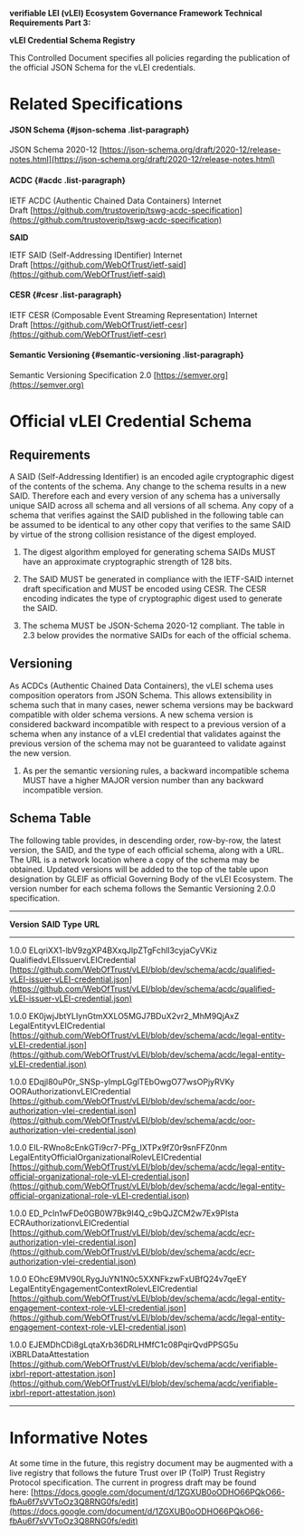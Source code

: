 **verifiable LEI (vLEI) Ecosystem Governance Framework Technical
Requirements Part 3:**

**vLEI Credential Schema Registry**

This Controlled Document specifies all policies regarding the
publication of the official JSON Schema for the vLEI credentials.

# Related Specifications

#### JSON Schema {#json-schema .list-paragraph}

JSON Schema
2020-12 [https://json-schema.org/draft/2020-12/release-notes.html](https://json-schema.org/draft/2020-12/release-notes.html)

#### ACDC {#acdc .list-paragraph}

IETF ACDC (Authentic Chained Data Containers) Internet
Draft [https://github.com/trustoverip/tswg-acdc-specification](https://github.com/trustoverip/tswg-acdc-specification)

**SAID**

IETF SAID (Self-Addressing IDentifier) Internet
Draft [https://github.com/WebOfTrust/ietf-said](https://github.com/WebOfTrust/ietf-said)

#### CESR {#cesr .list-paragraph}

IETF CESR (Composable Event Streaming Representation) Internet
Draft [https://github.com/WebOfTrust/ietf-cesr](https://github.com/WebOfTrust/ietf-cesr)

#### Semantic Versioning {#semantic-versioning .list-paragraph}

Semantic Versioning Specification 2.0 [https://semver.org](https://semver.org)

# Official vLEI Credential Schema

## Requirements

A SAID (Self-Addressing Identifier) is an encoded agile cryptographic
digest of the contents of the schema. Any change to the schema results
in a new SAID. Therefore each and every version of any schema has a
universally unique SAID across all schema and all versions of all
schema. Any copy of a schema that verifies against the SAID published in
the following table can be assumed to be identical to any other copy
that verifies to the same SAID by virtue of the strong collision
resistance of the digest employed.

1. The digest algorithm employed for generating schema SAIDs MUST have
    an approximate cryptographic strength of 128 bits.

2. The SAID MUST be generated in compliance with the IETF-SAID internet
    draft specification and MUST be encoded using CESR. The CESR
    encoding indicates the type of cryptographic digest used to generate
    the SAID.

3. The schema MUST be JSON-Schema 2020-12 compliant. The table in 2.3
    below provides the normative SAIDs for each of the official schema.

## Versioning

As ACDCs (Authentic Chained Data Containers), the vLEI schema uses
composition operators from JSON Schema. This allows extensibility in
schema such that in many cases, newer schema versions may be backward
compatible with older schema versions. A new schema version is
considered backward incompatible with respect to a previous version of a
schema when any instance of a vLEI credential that validates against the
previous version of the schema may not be guaranteed to validate against
the new version.

1. As per the semantic versioning rules, a backward incompatible schema
    MUST have a higher MAJOR version number than any backward
    incompatible version.

## Schema Table

The following table provides, in descending order, row-by-row, the
latest version, the SAID, and the type of each official schema, along
with a URL. The URL is a network location where a copy of the schema may
be obtained. Updated versions will be added to the top of the table upon
designation by GLEIF as official Governing Body of the vLEI Ecosystem.
The version number for each schema follows the Semantic Versioning 2.0.0
specification.

---

**Version** **SAID** **Type** **URL**

---

1.0.0 ELqriXX1-lbV9zgXP4BXxqJlpZTgFchll3cyjaCyVKiz QualifiedvLEIIssuervLEICredential [https://github.com/WebOfTrust/vLEI/blob/dev/schema/acdc/qualified-vLEI-issuer-vLEI-credential.json](https://github.com/WebOfTrust/vLEI/blob/dev/schema/acdc/qualified-vLEI-issuer-vLEI-credential.json)

1.0.0 EK0jwjJbtYLIynGtmXXLO5MGJ7BDuX2vr2_MhM9QjAxZ LegalEntityvLEICredential [https://github.com/WebOfTrust/vLEI/blob/dev/schema/acdc/legal-entity-vLEI-credential.json](https://github.com/WebOfTrust/vLEI/blob/dev/schema/acdc/legal-entity-vLEI-credential.json)

1.0.0 EDqjl80uP0r_SNSp-yImpLGglTEbOwgO77wsOPjyRVKy OORAuthorizationvLEICredential [https://github.com/WebOfTrust/vLEI/blob/dev/schema/acdc/oor-authorization-vlei-credential.json](https://github.com/WebOfTrust/vLEI/blob/dev/schema/acdc/oor-authorization-vlei-credential.json)

1.0.0 EIL-RWno8cEnkGTi9cr7-PFg_IXTPx9fZ0r9snFFZ0nm LegalEntityOfficialOrganizationalRolevLEICredential [https://github.com/WebOfTrust/vLEI/blob/dev/schema/acdc/legal-entity-official-organizational-role-vLEI-credential.json](https://github.com/WebOfTrust/vLEI/blob/dev/schema/acdc/legal-entity-official-organizational-role-vLEI-credential.json)

1.0.0 ED_PcIn1wFDe0GB0W7Bk9I4Q_c9bQJZCM2w7Ex9Plsta ECRAuthorizationvLEICredential [https://github.com/WebOfTrust/vLEI/blob/dev/schema/acdc/ecr-authorization-vlei-credential.json](https://github.com/WebOfTrust/vLEI/blob/dev/schema/acdc/ecr-authorization-vlei-credential.json)

1.0.0 EOhcE9MV90LRygJuYN1N0c5XXNFkzwFxUBfQ24v7qeEY LegalEntityEngagementContextRolevLEICredential [https://github.com/WebOfTrust/vLEI/blob/dev/schema/acdc/legal-entity-engagement-context-role-vLEI-credential.json](https://github.com/WebOfTrust/vLEI/blob/dev/schema/acdc/legal-entity-engagement-context-role-vLEI-credential.json)

1.0.0 EJEMDhCDi8gLqtaXrb36DRLHMfC1c08PqirQvdPPSG5u iXBRLDataAttestation [https://github.com/WebOfTrust/vLEI/blob/dev/schema/acdc/verifiable-ixbrl-report-attestation.json](https://github.com/WebOfTrust/vLEI/blob/dev/schema/acdc/verifiable-ixbrl-report-attestation.json)

---

# Informative Notes

At some time in the future, this registry document may be augmented with
a live registry that follows the future Trust over IP (ToIP) Trust
Registry Protocol specification. The current in progress draft may be
found
here: [https://docs.google.com/document/d/1ZGXUB0oODHO66PQkO66-fbAu6f7sVVToOz3Q8RNG0fs/edit](https://docs.google.com/document/d/1ZGXUB0oODHO66PQkO66-fbAu6f7sVVToOz3Q8RNG0fs/edit)
